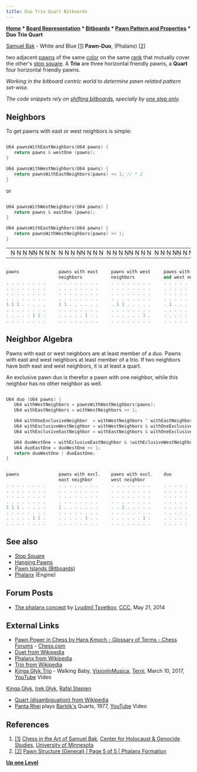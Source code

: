 ```yaml
---
title: Duo Trio Quart Bitboards
---
```

**[Home](Home "Home") * [Board Representation](Board_Representation "Board Representation") * [Bitboards](Bitboards "Bitboards") * [Pawn Pattern and Properties](Pawn_Pattern_and_Properties "Pawn Pattern and Properties") * Duo Trio Quart**

[](http://chgs.elevator.umn.edu/asset/viewAsset/57f3b6787d58ae5f74bf8ba9#57f3b6d77d58ae5574bf8bba) [Samuel Bak](Category:Samuel_Bak "Category:Samuel Bak") - White and Blue <a id="cite-note-1" href="#cite-ref-1">[1]</a>
**Pawn-Duo**, (Phalanx) <a id="cite-note-2" href="#cite-ref-2">[2]</a>

two adjacent [pawns](Pawn "Pawn") of the same [color](Color "Color") on the same [rank](Ranks "Ranks") that mutually cover the other's [stop square](Stop_Square "Stop Square"). A **Trio** are three horizontal friendly pawns, a **Quart** four horizontal friendly pawns.

*Working in the bitboard centric world to determine pawn related pattern set-wise*.

*The code snippets rely on [shifting bitboards](General_Setwise_Operations#ShiftingBitboards "General Setwise Operations"), specially by [one step only](General_Setwise_Operations#OneStepOnly "General Setwise Operations").*

## Neighbors

To get pawns with east or west neighbors is simple:

```C++

U64 pawnsWithEastNeighbors(U64 pawns) {
   return pawns & westOne (pawns);
}

U64 pawnsWithWestNeighbors(U64 pawns) {
   return pawnsWithEastNeighbors(pawns) << 1; // * 2
}

```

or

```C++

U64 pawnsWithWestNeighbors(U64 pawns) {
   return pawns & eastOne (pawns);
}

U64 pawnsWithEastNeighbors(U64 pawns) {
   return pawnsWithWestNeighbors(pawns) >> 1;
}

```

|  |
| --- |
|                                                                                                                            ♙♙♙                  ♙♙          |

```C++

pawns               pawns with east     pawns with west     pawns with east
                    neighbors           neighbors           and west neighbors
. . . . . . . .     . . . . . . . .     . . . . . . . .     . . . . . . . .
. . . . . . . .     . . . . . . . .     . . . . . . . .     . . . . . . . .
. . . . . . . .     . . . . . . . .     . . . . . . . .     . . . . . . . .
. . . . . . . .     . . . . . . . .     . . . . . . . .     . . . . . . . .
1 1 1 . . . . .     1 1 . . . . . .     . 1 1 . . . . .     . 1 . . . . . .
. . . . . . . .     . . . . . . . .     . . . . . . . .     . . . . . . . .
. . . . . 1 1 .     . . . . . 1 . .     . . . . . . 1 .     . . . . . . . .
. . . . . . . .     . . . . . . . .     . . . . . . . .     . . . . . . . .

```

## Neighbor Algebra

Pawns with east or west neighbors are at least member of a duo. Pawns with east and west neighbors at least member of a trio. If two neighbors have both east and west neighbors, it is at least a quart.

An exclusive pawn duo is therefor a pawn with one neighbor, while this neighbor has no other neighbor as well.

```C++

U64 duo (U64 pawns) {
   U64 withWestNeighbors = pawnsWithWestNeighbors(pawns);
   U64 withEastNeighbors = withWestNeighbors >> 1;

   U64 withOneExclusiveNeighbor  = withWestNeighbors ^ withEastNeighbors;
   U64 withExclusiveWestNeighbor = withWestNeighbors & withOneExclusiveNeighbor;
   U64 withExclusiveEastNeighbor = withEastNeighbors & withOneExclusiveNeighbor;

   U64 duoWestOne = withEclusiveEastNeighbor & (withEclusiveWestNeighbor >> 1);
   U64 duoEastOne = duoWestOne << 1;
   return duoWestOne | duoEastOne;
}

```

```C++

pawns               pawns with excl.    pawns with excl.    duo
                    east neighbor       west neighbor
. . . . . . . .     . . . . . . . .     . . . . . . . .     . . . . . . . .
. . . . . . . .     . . . . . . . .     . . . . . . . .     . . . . . . . .
. . . . . . . .     . . . . . . . .     . . . . . . . .     . . . . . . . .
. . . . . . . .     . . . . . . . .     . . . . . . . .     . . . . . . . .
1 1 1 . . . . .     1 . . . . . . .     . . 1 . . . . .     . . . . . . . .
. . . . . . . .     . . . . . . . .     . . . . . . . .     . . . . . . . .
. . . . . 1 1 .     . . . . . 1 . .     . . . . . . 1 .     . . . . . 1 1 .
. . . . . . . .     . . . . . . . .     . . . . . . . .     . . . . . . . .

```

## See also

- [Stop Square](Stop_Square "Stop Square")
- [Hanging Pawns](Hanging_Pawns "Hanging Pawns")
- [Pawn Islands (Bitboards)](</Pawn_Islands_(Bitboards)> "Pawn Islands (Bitboards)")
- [Phalanx](Phalanx "Phalanx") (Engine)

## Forum Posts

- [The phalanx concept](http://www.talkchess.com/forum/viewtopic.php?t=52382) by [Lyudmil Tsvetkov](Lyudmil_Tsvetkov "Lyudmil Tsvetkov"), [CCC](CCC "CCC"), May 21, 2014

## External Links

- [Pawn Power in Chess by Hans Kmoch - Glossary of Terms - Chess Forums](https://www.chess.com/forum/view/chess-equipment/pawn-power-in-chess-by-hans-kmoch-glossary-of-terms) - [Chess.com](index.php?title=Chess.com&action=edit&redlink=1 "Chess.com (page does not exist)")
- [Duet from Wikipedia](https://en.wikipedia.org/wiki/Duet)
- [Phalanx from Wikipedia](https://en.wikipedia.org/wiki/Phalanx)
- [Trio from Wikipedia](https://en.wikipedia.org/wiki/Trio)
- [Kinga Głyk Trio](http://kingaglyk.pl) - Walking Baby, [VisionInMusica](http://www.visioninmusica.com/), [Terni](https://en.wikipedia.org/wiki/Terni), March 10, 2017, [YouTube](https://en.wikipedia.org/wiki/YouTube) Video

[Kinga Głyk](Category:Kinga_G%C5%82yk "Category:Kinga Głyk"), [Irek Głyk](http://glyk.pl/), [Rafal Stepien](http://www.visioninmusica.com/kinga-glyk-happy-birthday/)

- [Quart (disambiguation) from Wikipedia](https://en.wikipedia.org/wiki/Quart_%28disambiguation%29)
- [Panta Rhei](Category:Panta_Rhei "Category:Panta Rhei") plays [Bartók's](https://en.wikipedia.org/wiki/B%C3%A9la_Bart%C3%B3k) Quarts, 1977, [YouTube](https://en.wikipedia.org/wiki/YouTube) Video

## References

1. <a id="cite-ref-1" href="#cite-note-1">[1]</a>
   [Chess in the Art of Samuel Bak](http://chgs.elevator.umn.edu/asset/viewAsset/57f3b6787d58ae5f74bf8ba9#57f3b6d77d58ae5574bf8bba), [Center for Holocaust & Genocide Studies](http://www.chgs.umn.edu/), [University of Minnesota](University_of_Minnesota "University of Minnesota")
1. <a id="cite-ref-2" href="#cite-note-2">[2]</a> [Pawn Structure (General) | Page 5 of 5 | Phalanx Formation](http://www.chess-game-strategies.com/pawn-structure_general_page-5_phalanx-formation.html)

**[Up one Level](Pawn_Pattern_and_Properties "Pawn Pattern and Properties")**

